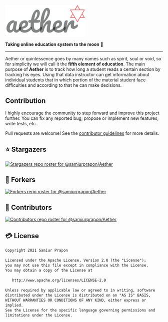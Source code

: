  <img height=100 src="./assets/aether_banner.png"/>

<b>Taking online education system to the moon 🚀</b>

---

Aether or quintessence goes by many names such as spirit, soul or void, so for simplicity we will call it the <b>fifth element of education</b>. The main purpose of <b>Aether</b> is to track how long a student reads a certain section by tracking his eyes. Using that data instructor can get information about individual students that in which portion of the material student face difficulties and according to that he can make decisions.

## Contribution

I highly encourage the community to step forward and improve this project further. You can fix any reported bug, propose or implement new features, write tests, etc.

Pull requests are welcome! See the [contributor guidelines](https://github.com/samiurprapon/Aether/blob/master/CONTRIBUTING.md) for more details.


## ⭐️ Stargazers

[![Stargazers repo roster for @samiurprapon/Aether](https://reporoster.com/stars/notext/samiurprapon/Aether)](https://github.com/samiurprapon/Aether/stargazers)

## 🍴 Forkers

[![Forkers repo roster for @samiurprapon/Aether](https://reporoster.com/forks/notext/samiurprapon/Aether)](https://github.com/samiurprapon/Aether/network/members)

## 🤝 Contributors

[![Contributors repo roster for @samiurprapon/Aether](https://contributors-img.web.app/image?repo=samiurprapon/Aether)](https://github.com/samiurprapon/Aether/graphs/contributors)

## 💳 License


```
Copyright 2021 Samiur Prapon

Licensed under the Apache License, Version 2.0 (the "License");
you may not use this file except in compliance with the License.
You may obtain a copy of the License at

   http://www.apache.org/licenses/LICENSE-2.0

Unless required by applicable law or agreed to in writing, software
distributed under the License is distributed on an "AS IS" BASIS,
WITHOUT WARRANTIES OR CONDITIONS OF ANY KIND, either express or implied.
See the License for the specific language governing permissions and
limitations under the License.
```

